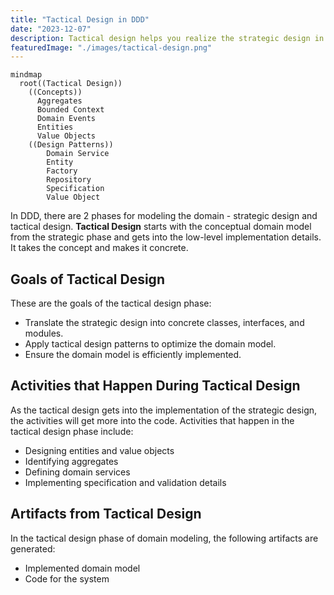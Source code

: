 ```yaml
---
title: "Tactical Design in DDD"
date: "2023-12-07"
description: Tactical design helps you realize the strategic design in a concrete and efficient way.
featuredImage: "./images/tactical-design.png"
---
```


```mermaid
mindmap
  root((Tactical Design))
    ((Concepts))
      Aggregates
      Bounded Context
      Domain Events
      Entities
      Value Objects      
    ((Design Patterns))        
        Domain Service
        Entity
        Factory        
        Repository
        Specification
        Value Object
```

In DDD, there are 2 phases for modeling the domain - strategic design and tactical design. **Tactical Design** starts with the conceptual domain model from the strategic phase and gets into the low-level implementation details. It takes the concept and makes it concrete.

## Goals of Tactical Design

These are the goals of the tactical design phase:

- Translate the strategic design into concrete classes, interfaces, and modules.
- Apply tactical design patterns to optimize the domain model.
- Ensure the domain model is efficiently implemented.

## Activities that Happen During Tactical Design

As the tactical design gets into the implementation of the strategic design, the activities will get more into the code. Activities that happen in the tactical design phase include:

- Designing entities and value objects
- Identifying aggregates
- Defining domain services
- Implementing specification and validation details

## Artifacts from Tactical Design

In the tactical design phase of domain modeling, the following artifacts are generated:

- Implemented domain model
- Code for the system